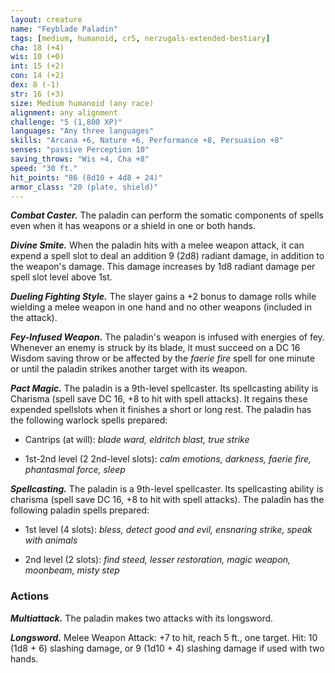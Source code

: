 ```yaml
---
layout: creature
name: "Feyblade Paladin"
tags: [medium, humanoid, cr5, nerzugals-extended-bestiary]
cha: 18 (+4)
wis: 10 (+0)
int: 15 (+2)
con: 14 (+2)
dex: 8 (-1)
str: 16 (+3)
size: Medium humanoid (any race)
alignment: any alignment
challenge: "5 (1,800 XP)"
languages: "Any three languages"
skills: "Arcana +6, Nature +6, Performance +8, Persuasion +8"
senses: "passive Perception 10"
saving_throws: "Wis +4, Cha +8"
speed: "30 ft."
hit_points: "86 (8d10 + 4d8 + 24)"
armor_class: "20 (plate, shield)"
---
```


***Combat Caster.*** The paladin can perform the somatic
components of spells even when it has weapons or a
shield in one or both hands.

***Divine Smite.*** When the paladin hits with a melee
weapon attack, it can expend a spell slot to deal an
addition 9 (2d8) radiant damage, in addition to the
weapon's damage. This damage increases by 1d8
radiant damage per spell slot level above 1st.

***Dueling Fighting Style.*** The slayer gains a +2 bonus to
damage rolls while wielding a melee weapon in one
hand and no other weapons (included in the attack).

***Fey-Infused Weapon.*** The paladin's weapon is infused
with energies of fey. Whenever an enemy is struck by
its blade, it must succeed on a DC 16 Wisdom saving
throw or be affected by the <i>faerie fire</i> spell for one
minute or until the paladin strikes another target with
its weapon.

***Pact Magic.*** The paladin is a 9th-level spellcaster. Its
spellcasting ability is Charisma (spell save DC 16, +8 to
hit with spell attacks). It regains these expended
spellslots when it finishes a short or long rest. The
paladin has the following warlock spells prepared:

* Cantrips (at will): <i>blade ward, eldritch blast, true strike</i>

* 1st-2nd level (2 2nd-level slots): <i>calm emotions, darkness, faerie fire, phantasmal force, sleep</i>

***Spellcasting.*** The paladin is a 9th-level spellcaster. Its
spellcasting ability is charisma (spell save DC 16, +8 to
hit with spell attacks). The paladin has the following
paladin spells prepared:

* 1st level (4 slots): <i>bless, detect good and evil, ensnaring strike, speak with animals</i>

* 2nd level (2 slots): <i>find steed, lesser restoration, magic weapon, moonbeam, misty step</i>

### Actions

***Multiattack.*** The paladin makes two attacks with its
longsword.

***Longsword.*** Melee Weapon Attack: +7 to hit, reach 5 ft.,
one target. Hit: 10 (1d8 + 6) slashing damage, or 9
(1d10 + 4) slashing damage if used with two hands.
